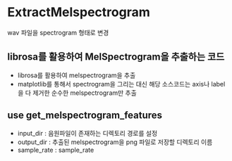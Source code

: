 # ExtractMelspectrogram

wav 파일을 spectrogram 형태로 변경

## librosa를 활용하여 MelSpectrogram을 추출하는 코드
- librosa를 활용하여 melspectrogram을 추출
- matplotlib를 통해서 spectrogram을 그리는 대신 해당 소스코드는 axis나 label을 다 제거한 순수한 melspectrogram만 추출

## use get_melspectrogram_features
- input_dir : 음원파일이 존재하는 디렉토리 경로를 설정
- output_dir : 추출된 melspectrogram을 png 파일로 저장할 디렉토리 이름
- sample_rate : sample_rate
